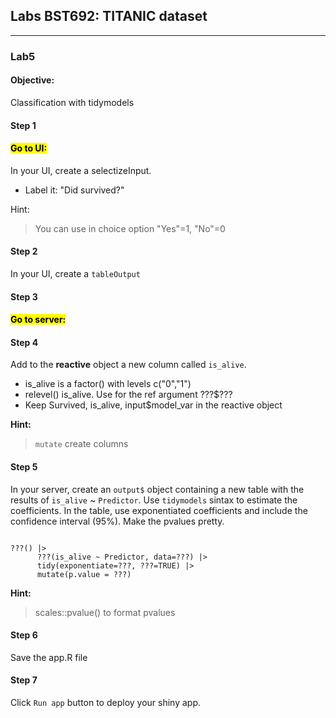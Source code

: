 ##  Labs BST692: TITANIC dataset

---

### Lab5

#### Objective:

Classification with tidymodels 

#### Step 1

#### <mark>Go to UI:</mark>

In your UI, create a selectizeInput. 

* Label it: "Did survived?"

Hint: 

> You can use in choice option "Yes"=1, "No"=0

#### Step 2

In your UI, create a `tableOutput`

#### Step 3

#### <mark>Go to server:</mark>

#### Step 4

Add to the **reactive** object a new column called `is_alive`. 

* is_alive is a factor() with levels c("0","1")
* relevel() is_alive. Use for the ref argument ???$???
* Keep Survived, is_alive, input$model_var in the reactive object
 

**Hint:**

> `mutate` create columns


#### Step 5

In your server, create an `output$` object containing a new table with the results of `is_alive` ~ `Predictor`. Use `tidymodels` sintax to estimate the coefficients. In the table, use exponentiated coefficients and include the confidence interval (95%). Make the pvalues pretty. 


```

???() |> 
      ???(is_alive ~ Predictor, data=???) |> 
      tidy(exponentiate=???, ???=TRUE) |> 
      mutate(p.value = ???)

```

**Hint:**

> scales::pvalue() to format pvalues

#### Step 6

Save the app.R file

#### Step 7

Click `Run app` button to deploy your shiny app. 


